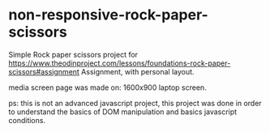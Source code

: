 # non-responsive-rock-paper-scissors

Simple Rock paper scissors project for https://www.theodinproject.com/lessons/foundations-rock-paper-scissors#assignment Assignment, with personal layout.

media screen page was made on: 1600x900 laptop screen.

ps: this is not an advanced javascript project, this project was done in order
to understand the basics of DOM manipulation and basics javascript conditions.
